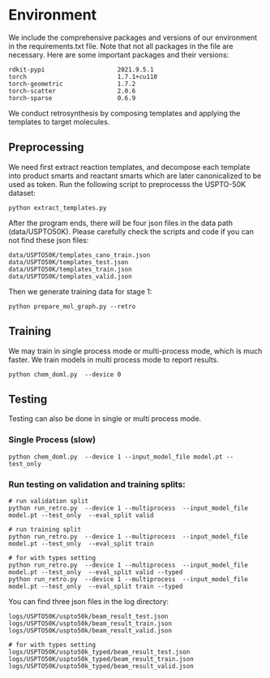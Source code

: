 # Environment
We include the comprehensive packages and versions of our environment in the requirements.txt file.
Note that not all packages in the file are necessary.
Here are some important packages and their versions:

```
rdkit-pypi                    2021.9.5.1
torch                         1.7.1+cu110
torch-geometric               1.7.2
torch-scatter                 2.0.6
torch-sparse                  0.6.9
```

We conduct retrosynthesis by composing templates and applying the templates to target molecules.


## Preprocessing
We need first extract reaction templates, and decompose each template into 
product smarts and reactant smarts which are later canonicalized to be used
as token. Run the following script to preprocesss the USPTO-50K dataset:
```
python extract_templates.py   
```

After the program ends, there will be four json files in the data path 
(data/USPTO50K). Please carefully check the scripts and code if you 
can not find these json files:
```
data/USPTO50K/templates_cano_train.json
data/USPTO50K/templates_test.json
data/USPTO50K/templates_train.json
data/USPTO50K/templates_valid.json
```

Then we generate training data for stage 1:
```
python prepare_mol_graph.py --retro   
```


## Training

We may train in single process mode or multi-process mode, which is much faster. We train models in multi process mode to report results.

```
python chem_doml.py  --device 0
```

## Testing
Testing can also be done in single or multi process mode.

### Single Process (slow)

```
python chem_doml.py  --device 1 --input_model_file model.pt --test_only
```


### Run testing on validation and training splits:
```
# run validation split
python run_retro.py  --device 1 --multiprocess  --input_model_file model.pt --test_only  --eval_split valid 

# run training split
python run_retro.py  --device 1 --multiprocess  --input_model_file model.pt --test_only  --eval_split train

# for with types setting
python run_retro.py  --device 1 --multiprocess  --input_model_file model.pt --test_only  --eval_split valid --typed 
python run_retro.py  --device 1 --multiprocess  --input_model_file model.pt --test_only  --eval_split train --typed
```

You can find three json files in the log directory:
```
logs/USPTO50K/uspto50k/beam_result_test.json
logs/USPTO50K/uspto50k/beam_result_train.json
logs/USPTO50K/uspto50k/beam_result_valid.json

# for with types setting
logs/USPTO50K/uspto50k_typed/beam_result_test.json
logs/USPTO50K/uspto50k_typed/beam_result_train.json
logs/USPTO50K/uspto50k_typed/beam_result_valid.json
```


